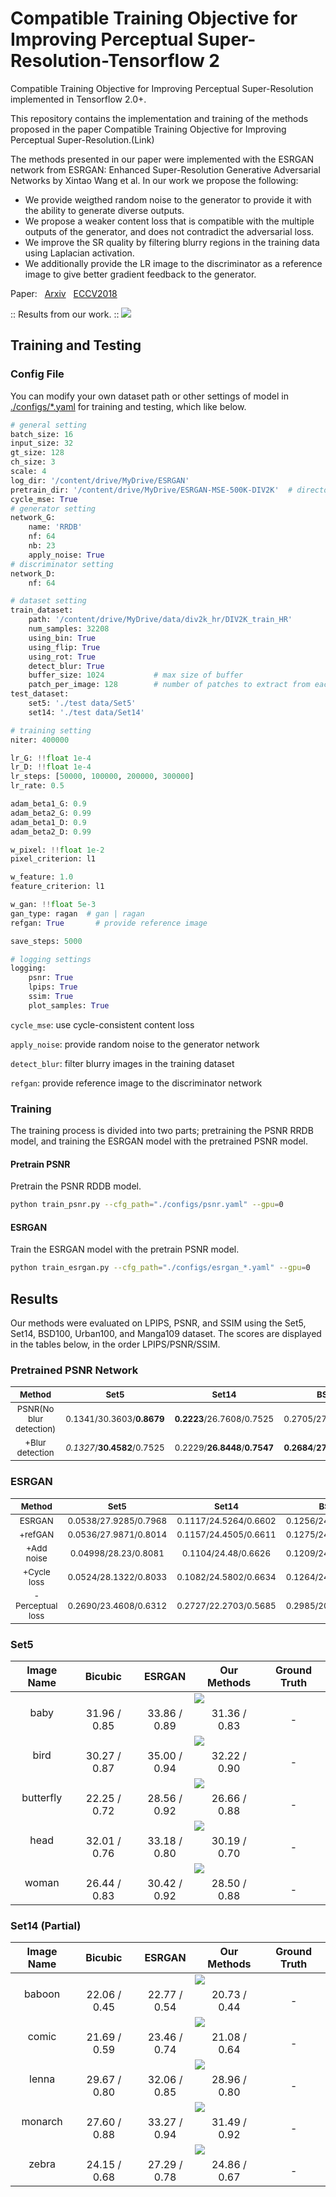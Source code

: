 # Compatible Training Objective for Improving Perceptual Super-Resolution-Tensorflow 2

Compatible Training Objective for Improving Perceptual Super-Resolution implemented in Tensorflow 2.0+.

This repository contains the implementation and training of the methods proposed in the paper Compatible Training Objective for Improving Perceptual Super-Resolution.(Link)

The methods presented in our paper were implemented with the ESRGAN network from ESRGAN: Enhanced Super-Resolution Generative Adversarial Networks by Xintao Wang et al. In our work we propose the following:

* We provide weigthed random noise to the generator to provide it with the ability to generate diverse outputs.
* We propose a weaker content loss that is compatible with the multiple outputs of the generator, and does not contradict the adversarial loss.
* We improve the SR quality by filtering blurry regions in the training data using Laplacian activation.
* We additionally provide the LR image to the discriminator as a reference image to give better gradient feedback to the generator.


Paper:     &nbsp; [Arxiv](https://arxiv.org/abs/1809.00219) &nbsp; [ECCV2018](http://openaccess.thecvf.com/content_eccv_2018_workshops/w25/html/Wang_ESRGAN_Enhanced_Super-Resolution_Generative_Adversarial_Networks_ECCVW_2018_paper.html)

:: Results from our work. ::
<img src="photo/baboon_cover.png">

## Training and Testing

### Config File
You can modify your own dataset path or other settings of model in [./configs/*.yaml](https://github.com/krenerd/ultimate-sr/tree/master/configs) for training and testing, which like below.

```python
# general setting
batch_size: 16
input_size: 32
gt_size: 128
ch_size: 3
scale: 4
log_dir: '/content/drive/MyDrive/ESRGAN'
pretrain_dir: '/content/drive/MyDrive/ESRGAN-MSE-500K-DIV2K'  # directory to load from at initial training
cycle_mse: True
# generator setting
network_G:
    name: 'RRDB'
    nf: 64
    nb: 23
    apply_noise: True
# discriminator setting
network_D:
    nf: 64

# dataset setting
train_dataset:
    path: '/content/drive/MyDrive/data/div2k_hr/DIV2K_train_HR'
    num_samples: 32208
    using_bin: True
    using_flip: True
    using_rot: True
    detect_blur: True
    buffer_size: 1024           # max size of buffer
    patch_per_image: 128        # number of patches to extract from each image
test_dataset:
    set5: './test data/Set5'
    set14: './test data/Set14'

# training setting
niter: 400000

lr_G: !!float 1e-4
lr_D: !!float 1e-4
lr_steps: [50000, 100000, 200000, 300000]
lr_rate: 0.5

adam_beta1_G: 0.9
adam_beta2_G: 0.99
adam_beta1_D: 0.9
adam_beta2_D: 0.99

w_pixel: !!float 1e-2
pixel_criterion: l1

w_feature: 1.0
feature_criterion: l1

w_gan: !!float 5e-3
gan_type: ragan  # gan | ragan
refgan: True       # provide reference image

save_steps: 5000

# logging settings
logging:
    psnr: True
    lpips: True
    ssim: True
    plot_samples: True
```

`cycle_mse`: use cycle-consistent content loss

`apply_noise`: provide random noise to the generator network

`detect_blur`: filter blurry images in the training dataset

`refgan`: provide reference image to the discriminator network


### Training
The training process is divided into two parts;
pretraining the PSNR RRDB model, and training the ESRGAN model with the pretrained PSNR model.
#### Pretrain PSNR
Pretrain the PSNR RDDB model.
```bash
python train_psnr.py --cfg_path="./configs/psnr.yaml" --gpu=0
```

#### ESRGAN
Train the ESRGAN model with the pretrain PSNR model.
```bash
python train_esrgan.py --cfg_path="./configs/esrgan_*.yaml" --gpu=0
```

## Results

Our methods were evaluated on LPIPS, PSNR, and SSIM using the Set5, Set14, BSD100, Urban100, and Manga109 dataset. The scores are displayed in the tables below, in the order LPIPS/PSNR/SSIM.

### Pretrained PSNR Network

| <sub>Method</sub> | <sub>Set5</sub> | <sub>Set14</sub> | <sub>BSD100</sub> | <sub>Urban100</sub> | <sub>Manga109</sub> |
|:---:|:---:|:---:|:---:|:---:|:---:|
| <sub>PSNR(No blur detection)</sub> | <sub>0.1341/30.3603/**0.8679**</sub> |<sub>**0.2223**/26.7608/0.7525</sub>|<sub>0.2705/27.2264/0.7461</sub>|<sub>0.1761/24.8770/0.7764</sub>|<sub>0.0733/29.2534/0.8945</sub>|
| <sub>+Blur detection</sub> | <sub>*0.1327*/**30.4582**/0.7525</sub> | <sub>0.2229/**26.8448**/**0.7547**</sub> | <sub>**0.2684**/**27.2545**/**0.7473**</sub> | <sub>**0.1744**/**25.0816**/**0.7821**</sub> | <sub>**0.0711**/**29.5228**/**0.8973**</sub> |

### ESRGAN

| <sub>Method</sub> | <sub>Set5</sub> | <sub>Set14</sub> | <sub>BSD100</sub> | <sub>Urban100</sub> | <sub>Manga109</sub> |
|:---:|:---:|:---:|:---:|:---:|:---:|
| <sub>ESRGAN</sub> | <sub>0.0538/27.9285/0.7968</sub> |<sub>0.1117/24.5264/0.6602</sub>|<sub>0.1256/24.6554/0.6447</sub>|<sub>0.1026/23.2829/0.7137</sub>|<sub>0.0567/26.6808/0.8186</sub>|
| <sub>+refGAN</sub> | <sub>0.0536/27.9871/0.8014</sub> | <sub>0.1157/24.4505/0.6611</sub> | <sub>0.1275/24.5896/0.6470</sub> | <sub>0.1027/23.0496/0.7103</sub> | <sub>0.0623/26.4068/0.8150</sub> |
| <sub>+Add noise</sub> | <sub>0.04998/28.23/0.8081</sub> | <sub>0.1104/24.48/0.6626</sub> | <sub>0.1209/24.8439/0.6577</sub> | <sub>0.1007/23.2204/0.7203</sub>| <sub>0.0572/26.6227/0.8260</sub>|
|<sub>+Cycle loss</sub> | <sub>0.0524/28.1322/0.8033</sub> |<sub>0.1082/24.5802/0.6634</sub> |<sub>0.1264/24.6180/0.6468</sub> |<sub>0.1015/23.1363/0.7103</sub> |<sub>0.0616/26.3945/0.8151</sub>|
|<sub>-Perceptual loss</sub> | <sub>0.2690/23.4608/0.6312</sub> |<sub>0.2727/22.2703/0.5685</sub> |<sub>0.2985/20.8169/0.5859</sub> |<sub>0.2411/24.1648/0.6244</sub> |<sub>0.2780/21.7002/0.6483</sub>|

### **Set5**
<table>
    <thead>
        <tr>
            <th>Image Name</th>
            <th>Bicubic</th>
            <th>ESRGAN</th>
            <th>Our Methods</th>
            <th>Ground Truth</th>
        </tr>
    </thead>
    <tbody>
        <tr>
            <td align="center" rowspan=2>baby</td>
            <td align="center" colspan=4><img src="./photo/table_baby.png"></td>
        </tr>
            <td align="center">31.96 / 0.85</td>
            <td align="center">33.86 / 0.89</td>
            <td align="center">31.36 / 0.83</td>
            <td align="center">-</td>
        <tr>
        </tr>
        <tr>
            <td align="center" rowspan=2>bird</td>
            <td align="center" colspan=4><img src="./photo/table_bird.png"></td>
        </tr>
            <td align="center">30.27 / 0.87</td>
            <td align="center">35.00 / 0.94</td>
            <td align="center">32.22 / 0.90</td>
            <td align="center">-</td>
        <tr>
        </tr>
        <tr>
            <td align="center" rowspan=2>butterfly</td>
            <td align="center" colspan=4><img src="./photo/table_butterfly.png"></td>
        </tr>
            <td align="center">22.25 / 0.72</td>
            <td align="center">28.56 / 0.92</td>
            <td align="center">26.66 / 0.88</td>
            <td align="center">-</td>
        <tr>
        </tr>
        <tr>
            <td align="center" rowspan=2>head</td>
            <td align="center" colspan=4><img src="./photo/table_head.png"></td>
        </tr>
            <td align="center">32.01 / 0.76</td>
            <td align="center">33.18 / 0.80</td>
            <td align="center">30.19 / 0.70</td>
            <td align="center">-</td>
        </tr>
        <tr>
            <td align="center" rowspan=2>woman</td>
            <td align="center" colspan=4><img src="./photo/table_woman.png"></td>
        </tr>
            <td align="center">26.44 / 0.83</td>
            <td align="center">30.42 / 0.92</td>
            <td align="center">28.50 / 0.88</td>
            <td align="center">-</td>
        </tr>
    </tbody>
</table>

### **Set14 (Partial)**
<table>
    <thead>
        <tr>
            <th>Image Name</th>
            <th>Bicubic</th>
            <th>ESRGAN</th>
            <th>Our Methods</th>
            <th>Ground Truth</th>
        </tr>
    </thead>
    <tbody>
        <tr>
            <td align="center" rowspan=2>baboon</td>
            <td align="center" colspan=4><img src="./photo/table_baboon.png"></td>
        </tr>
            <td align="center">22.06 / 0.45</td>
            <td align="center">22.77 / 0.54</td>
            <td align="center">20.73 / 0.44</td>
            <td align="center">-</td>
        <tr>
        </tr>
        <tr>
            <td align="center" rowspan=2>comic</td>
            <td align="center" colspan=4><img src="./photo/table_comic.png"></td>
        </tr>
            <td align="center">21.69 / 0.59</td>
            <td align="center">23.46 / 0.74</td>
            <td align="center">21.08 / 0.64</td>
            <td align="center">-</td>
        <tr>
        </tr>
        <tr>
            <td align="center" rowspan=2>lenna</td>
            <td align="center" colspan=4><img src="./photo/table_lenna.png"></td>
        </tr>
            <td align="center">29.67 / 0.80</td>
            <td align="center">32.06 / 0.85</td>
            <td align="center">28.96 / 0.80</td>
            <td align="center">-</td>
        <tr>
        </tr>
        <tr>
            <td align="center" rowspan=2>monarch</td>
            <td align="center" colspan=4><img src="./photo/table_monarch.png"></td>
        </tr>
            <td align="center">27.60 / 0.88</td>
            <td align="center">33.27 / 0.94</td>
            <td align="center">31.49 / 0.92</td>
            <td align="center">-</td>
        </tr>
        <tr>
            <td align="center" rowspan=2>zebra</td>
            <td align="center" colspan=4><img src="./photo/table_zebra.png"></td>
        </tr>
            <td align="center">24.15 / 0.68</td>
            <td align="center">27.29 / 0.78</td>
            <td align="center">24.86 / 0.67</td>
            <td align="center">-</td>
        </tr>
    </tbody>
</table>

